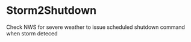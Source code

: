 # Storm2Shutdown
 Check NWS for severe weather to issue scheduled shutdown command when storm deteced
